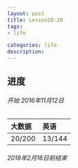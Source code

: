 ```yaml
---
layout: post
title: Lesson10-20
tags:
- life

categories: life
description:
---
```

## 进度
###### 开始 2016年11月12日
| 大数据 | 英语     |
| :------------- | :------------- |
| 20/200       | 13/144      |

###### 2018年2月16日前结束
